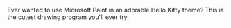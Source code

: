 Ever wanted to use Microsoft Paint in an adorable Hello Kitty theme? This is the cutest drawing program you'll ever try.
